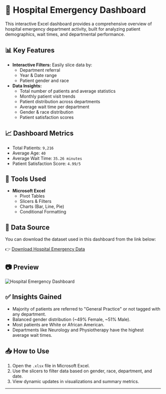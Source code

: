 # 🏥 Hospital Emergency Dashboard

This interactive Excel dashboard provides a comprehensive overview of hospital emergency department activity, built for analyzing patient demographics, wait times, and departmental performance.

## 📊 Key Features

- **Interactive Filters:** Easily slice data by:
  - Department referral
  - Year & Date range
  - Patient gender and race
- **Data Insights:**
  - Total number of patients and average statistics
  - Monthly patient visit trends
  - Patient distribution across departments
  - Average wait time per department
  - Gender & race distribution
  - Patient satisfaction scores

## 📈 Dashboard Metrics

- Total Patients: `9,216`
- Average Age: `40`
- Average Wait Time: `35.26 minutes`
- Patient Satisfaction Score: `4.99/5`

## 📁 Tools Used

- **Microsoft Excel**
  - Pivot Tables
  - Slicers & Filters
  - Charts (Bar, Line, Pie)
  - Conditional Formatting

## 🔗 Data Source

You can download the dataset used in this dashboard from the link below:

👉 [Download Hospital Emergency Data](https://github.com/Shivam-DataAnalytics/Excel-Dashboards-Basic-/blob/main/3_Hospital_Emerengy_dashboard/Hospital_data.xlsx)


## 📷 Preview

![Hospital Emergency Dashboard](https://github.com/Shivam-DataAnalytics/Excel-Dashboards-Basic-/blob/main/3_Hospital_Emerengy_dashboard/Hospital_data.png)

## ✅ Insights Gained

- Majority of patients are referred to "General Practice" or not tagged with any department.
- Balanced gender distribution (~49% Female, ~51% Male).
- Most patients are White or African American.
- Departments like Neurology and Physiotherapy have the highest average wait times.

## 📥 How to Use

1. Open the `.xlsx` file in Microsoft Excel.
2. Use the slicers to filter data based on gender, race, department, and date.
3. View dynamic updates in visualizations and summary metrics.
  

---

